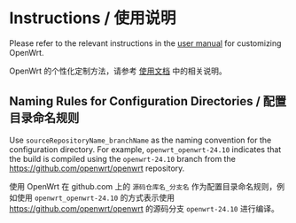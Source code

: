 # Instructions / 使用说明

Please refer to the relevant instructions in the [user manual](../documents) for customizing OpenWrt.

OpenWrt 的个性化定制方法，请参考 [使用文档](../documents/README.cn.md) 中的相关说明。

## Naming Rules for Configuration Directories / 配置目录命名规则

Use `sourceRepositoryName_branchName` as the naming convention for the configuration directory. For example, `openwrt_openwrt-24.10` indicates that the build is compiled using the `openwrt-24.10` branch from the https://github.com/openwrt/openwrt repository.

使用 OpenWrt 在 github.com 上的 `源码仓库名_分支名` 作为配置目录命名规则，例如使用 `openwrt_openwrt-24.10` 的方式表示使用 https://github.com/openwrt/openwrt 的源码分支 `openwrt-24.10` 进行编译。
